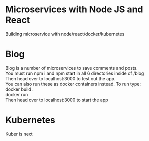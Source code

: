 # Microservices with Node JS and React

Building microservice with node/react/docker/kubernetes

# Blog

Blog is a number of microservices to save comments and posts.   
You must run npm i and npm start in all 6 directories inside of /blog   
Then head over to localhost:3000 to test out the app.   
You can also run these as docker containers instead.  To run type:  
docker build .    
docker run <WHATEVER IMAGE ID DOCKER BUILD GAVE YOU>    
Then head over to localhost:3000 to start the app

# Kubernetes

Kuber is next

